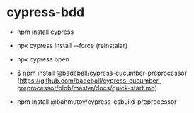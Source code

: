 # cypress-bdd

- npm install cypress
- npx cypress install --force  (reinstalar)
- npx cypress open

- $ npm install @badeball/cypress-cucumber-preprocessor (https://github.com/badeball/cypress-cucumber-preprocessor/blob/master/docs/quick-start.md)

- npm install @bahmutov/cypress-esbuild-preprocessor